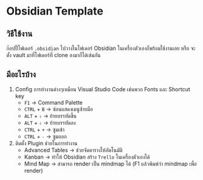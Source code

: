 # Obsidian Template

## วิธีใช้งาน
ก๊อปปี้โฟเดอร์ `.obsidian` ไปวางในโฟเดอร์ Obsidian ในเครื่องตัวเองก็พร้อมใช้งานเลย หรือ จะตั้ง vault มาที่โฟเดอร์ที่ clone ลงมาก็ได้เช่นกัน

## มีอะไรบ้าง
1. Config การทำงานต่างๆเหมือน Visual Studio Code เช่นพวก Fonts และ Shortcut key
    * `F1` → Command Palette
    * `CTRL` + `B` → ซ่อนแสดงเมนูซ้ายมือ
    * `ALT` + `⇧` → ย้ายบรรทัดขึ้น
    * `ALT` + `⇩` → ย้ายบรรทัดลง
    * `CTRL` + `+` → ซูมเข้า
    * `CTRL` + `-` → ซูมออก
2. ติดตั้ง Plugin ช่วยในการทำงาน
    * Advanced Tables → ช่วยจัดตารางให้อัตโนมัติ
    * Kanban → ทำให้ Obsidian สร้าง `Trello` ในเครื่องตัวเองได้
    * Mind Map → สามารถ render เป็น mindmap ได้ (F1 แล้วพิมพ์ว่า mindmap เพื่อ render)

